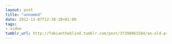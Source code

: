 ```yaml
---
layout: post
title: "unnamed"
date: 2012-12-07T12:38:20+01:00
tags:
- video
tumblr_url: http://fabiantheblind.tumblr.com/post/37398061584/an-old-project-by-pdxiii-and-me
---
```

